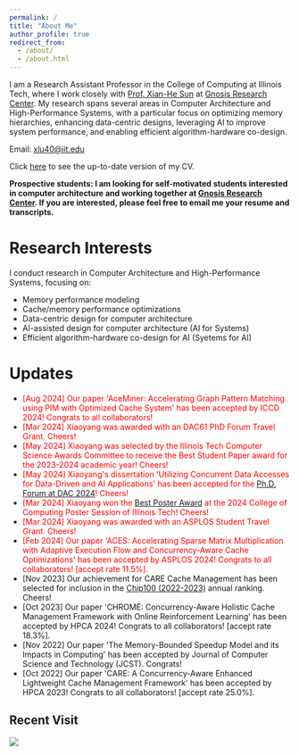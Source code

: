 ```yaml
---
permalink: /
title: "About Me"
author_profile: true
redirect_from: 
  - /about/
  - /about.html
---
```


I am a Research Assistant Professor in the College of Computing at Illinois Tech, where I work closely with [Prof. Xian-He Sun](http://www.cs.iit.edu/~scs/sun/biography.html) at [Gnosis Research Center](https://grc.iit.edu/). My research spans several areas in Computer Architecture and High-Performance Systems, with a particular focus on optimizing memory hierarchies, enhancing data-centric designs, leveraging AI to improve system performance, and enabling efficient algorithm-hardware co-design.

Email: xlu40@iit.edu

Click [here](../cv) to see the up-to-date version of my CV.

<b>Prospective students: I am looking for self-motivated students interested in computer architecture and working together at [Gnosis Research Center](https://grc.iit.edu/). If you are interested, please feel free to email me your resume and transcripts.</b> 

Research Interests
======
I conduct research in Computer Architecture and High-Performance Systems, focusing on:
- Memory performance modeling
- Cache/memory performance optimizations
- Data-centric design for computer architecture
- AI-assisted design for computer architecture (AI for Systems)
- Efficient algorithm-hardware co-design for AI (Syetems for AI)

Updates
======
- <span style="color:red;">[Aug 2024] Our paper 'AceMiner: Accelerating Graph Pattern Matching using PIM with Optimized Cache System' has been accepted by ICCD 2024! Congrats to all collaborators! </span>
- <span style="color:red;">[Mar 2024] Xiaoyang was awarded with an DAC61 PhD Forum Travel Grant. Cheers! </span>
- <span style="color:red;">[May 2024] Xiaoyang was selected by the Illinois Tech Computer Science Awards Committee to receive the Best Student Paper award for the 2023-2024 academic year! Cheers! </span>
- <span style="color:red;">[May 2024] Xiaoyang's dissertation 'Utilizing Concurrent Data Accesses for Data-Driven and AI Applications' has been accepted for the [Ph.D. Forum at DAC 2024](https://www.dac.com/Attend/Students-Scholarships/PhD-Forum)! Cheers! </span>
- <span style="color:red;">[Mar 2024] Xiaoyang won the [Best Poster Award](../files/Certificates/certificate_2024_college_of_computing_poster.pdf) at the 2024 College of Computing Poster Session of Illinois Tech! Cheers! </span>
- <span style="color:red;">[Mar 2024] Xiaoyang was awarded with an ASPLOS Student Travel Grant. Cheers! </span>
- <span style="color:red;">[Feb 2024] Our paper 'ACES: Accelerating Sparse Matrix Multiplication with Adaptive Execution Flow and Concurrency-Aware Cache Optimizations' has been accepted by ASPLOS 2024! Congrats to all collaborators! [accept rate 11.5%].</span>
- [Nov 2023] Our achievement for CARE Cache Management has been selected for inclusion in the [Chip100 (2022-2023)](https://www.benchcouncil.org/evaluation/chips/annual.html) annual ranking. Cheers!
- [Oct 2023] Our paper 'CHROME: Concurrency-Aware Holistic Cache Management Framework with Online Reinforcement Learning' has been accepted by HPCA 2024! Congrats to all collaborators! [accept rate 18.3%].
- [Nov 2022] Our paper 'The Memory-Bounded Speedup Model and its Impacts in Computing' has been accepted by Journal of Computer Science and Technology (JCST). Congrats!
- [Oct 2022] Our paper 'CARE: A Concurrency-Aware Enhanced Lightweight Cache Management Framework' has been accepted by HPCA 2023! Congrats to all collaborators! [accept rate 25.0%].

## Recent Visit

<a href="https://clustrmaps.com/site/1byqg"  title="Visit tracker"><img src="//www.clustrmaps.com/map_v2.png?d=bsYxMGsaNlwJCwQ8pgkgt0Arixg1DL3me1GDZRUAgL8&cl=ffffff" /></a>
  
